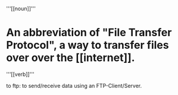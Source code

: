 '''[[noun]]'''

# An abbreviation of "File Transfer Protocol", a way to transfer files over over the [[internet]].

'''[[verb]]'''

to ftp: to send/receive data using an FTP-Client/Server.